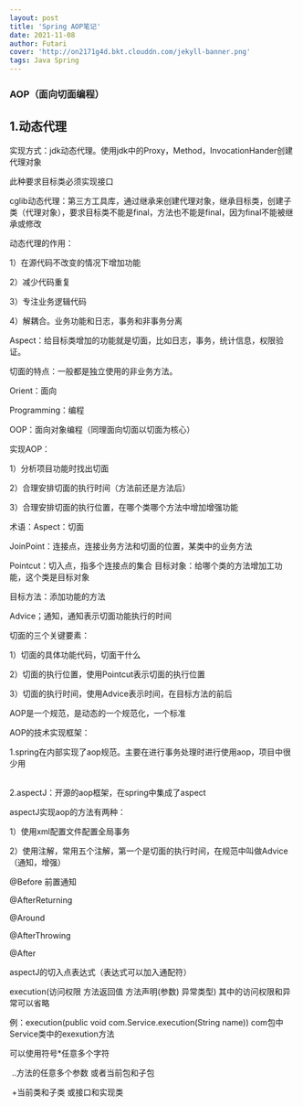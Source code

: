 ```yaml
---
layout: post
title: 'Spring AOP笔记'
date: 2021-11-08
author: Futari
cover: 'http://on2171g4d.bkt.clouddn.com/jekyll-banner.png'
tags: Java Spring
---
```


### AOP（面向切面编程）

## 1.动态代理

实现方式：jdk动态代理。使用jdk中的Proxy，Method，InvocationHander创建代理对象

此种要求目标类必须实现接口

cglib动态代理：第三方工具库，通过继承来创建代理对象，继承目标类，创建子类（代理对象），要求目标类不能是final，方法也不能是final，因为final不能被继承或修改

动态代理的作用：

1）在源代码不改变的情况下增加功能

2）减少代码重复

3）专注业务逻辑代码

4）解耦合。业务功能和日志，事务和非事务分离<br>

Aspect：给目标类增加的功能就是切面，比如日志，事务，统计信息，权限验证。

切面的特点：一般都是独立使用的非业务方法。

Orient：面向

Programming：编程

OOP：面向对象编程（同理面向切面以切面为核心）

实现AOP：

1）分析项目功能时找出切面

2）合理安排切面的执行时间（方法前还是方法后）

3）合理安排切面的执行位置，在哪个类哪个方法中增加增强功能

术语：Aspect：切面

JoinPoint：连接点，连接业务方法和切面的位置，某类中的业务方法

Pointcut：切入点，指多个连接点的集合
目标对象：给哪个类的方法增加工功能，这个类是目标对象

目标方法：添加功能的方法

Advice；通知，通知表示切面功能执行的时间

切面的三个关键要素：

1）切面的具体功能代码，切面干什么

2）切面的执行位置，使用Pointcut表示切面的执行位置

3）切面的执行时间，使用Advice表示时间，在目标方法的前后

AOP是一个规范，是动态的一个规范化，一个标准

AOP的技术实现框架：

1.spring在内部实现了aop规范。主要在进行事务处理时进行使用aop，项目中很少用

<br>2.aspectJ：开源的aop框架，在spring中集成了aspect

aspectJ实现aop的方法有两种：

1）使用xml配置文件配置全局事务

2）使用注解，常用五个注解，第一个是切面的执行时间，在规范中叫做Advice（通知，增强）

@Before		前置通知

@AfterReturning

@Around

@AfterThrowing

@After

aspectJ的切入点表达式（表达式可以加入通配符）

execution(访问权限	方法返回值	方法声明(参数)	异常类型) 				其中的访问权限和异常可以省略

例：execution(public void com.Service.execution(String name))			com包中Service类中的exexution方法

可以使用符号*任意多个字符

​	..方法的任意多个参数			或者当前包和子包

​	+当前类和子类			或接口和实现类

